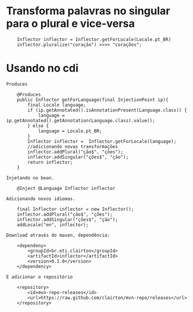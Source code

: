 # Transforma palavras no singular para o plural e vice-versa
```
	Inflector inflector = Inflector.getForLocale(Locale.pt_BR)
	inflector.pluralize("coração") >>>> "corações";
```
	
# Usando no cdi
	Produces
```
	@Produces
	public Inflector getForLanguage(final InjectionPoint ip){
		final Locale language;
		if (ip.getAnnotated().isAnnotationPresent(Language.class)) {
			language = ip.getAnnotated().getAnnotation(Language.class).value();
		} else {
			language = Locale.pt_BR;
		}
		Inflector inflector =  Inflector.getForLocale(language);
		//adicionando novas transformações
		inflector.addPlural("ção$", "ções");
		inflector.addSingular("ções$", "ção");
		return inflector;
	}
```

	Injetando no bean.
```	
	@Inject @Language Inflector inflector
```

	Adicionando novos idiomas.
```	
	final Inflector inflector = new Inflector();
	inflector.addPlural("ção$", "ções");
	inflector.addSingular("ções$", "ção");
	addLocale("en", inflector);
```	
	Download através do maven, dependência:
```
	<dependeny>
		<groupId>br.eti.clairton</groupId>
		<artifactId>inflector</artifactId>
		<version>0.1.0</version>
	</dependency>
```
	E adicionar o repositório
```
	<repository>
		<id>mvn-repo-releases</id>
		<url>https://raw.github.com/clairton/mvn-repo/releases</url>
	</repository>
```
